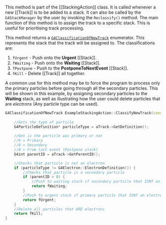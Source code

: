 This method is part of the [[StackingAction]] class. It is called whenever a new [[Track]] is to be added to a stack. It can also be called by the `G4StackManager` by the user by invoking the `Reclassify()` method. The main function of this method is to assign the track to a specific stack. This is useful for prioritising track processing.

This method returns a [`G4ClassificationOfNewTrack`](https://gitlab.cern.ch/geant4/geant4/-/blob/master/source/event/include/G4ClassificationOfNewTrack.hh) enumerator. This represents the stack that the track will be assigned to. The classifications are:
1. `fUrgent` - Push onto the **Urgent** [[Stack]].
2. `fWaiting` - Push onto the **Waiting** [[Stack]].
3. `fPostpone` - Push to the **PostponeToNextEvent** [[Stack]].
4. `fKill` - Delete [[Track]] all together.

A common use for this method may be to force the program to process only the primary particles before going through all the secondary particles. This will be shown in this example, by assigning secondary particles to the **Waiting** stack, as well as illustrating how the user could delete particles that are _electrons_ (Any particle type can be used).
```cpp
G4ClassificationOfNewTrack ExampleStackingAction::ClassifyNewTrack(const G4Track* aTrack) {
	
	//Gets the type of particle
	G4ParticleDefinition* particleType = aTrack->GetDefinition();
	
	//Get is the particle was primary or not
	//0 = Primary
	//0 < Secondary
	//0 > From last event (Postpone stack)
	G4int parentID = aTrack->GetParentID();

	//Checks that particle is not an electron
	if (particleType != G4Electron::ElectronDefinition()) {
		//Checks that particle is a secondary particle
		if (parentID > 0) {
			//Push to waiting stack if secondary particle that ISNT an electron
			return fWaiting;
		}
		//Push to urgent stack if primary particle that ISNT an electron 
		return fUrgent;
	}
	//Delete all particles that ARE electrons
	return fKill;
}
```